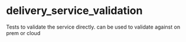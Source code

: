 # delivery_service_validation
Tests to validate the service directly. can be used to validate against on prem or cloud
